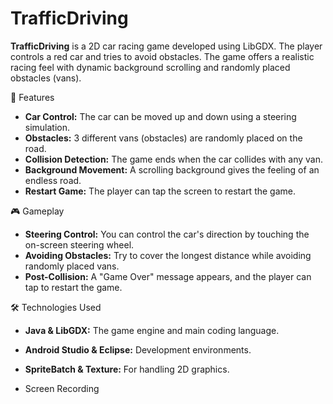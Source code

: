 # TrafficDriving

**TrafficDriving** is a 2D car racing game developed using LibGDX. The player controls a red car and tries to avoid obstacles. The game offers a realistic racing feel with dynamic background scrolling and randomly placed obstacles (vans).

 📌 Features

- **Car Control:** The car can be moved up and down using a steering simulation.
- **Obstacles:** 3 different vans (obstacles) are randomly placed on the road.
- **Collision Detection:** The game ends when the car collides with any van.
- **Background Movement:** A scrolling background gives the feeling of an endless road.
- **Restart Game:** The player can tap the screen to restart the game.

🎮 Gameplay

- **Steering Control:** You can control the car's direction by touching the on-screen steering wheel.
- **Avoiding Obstacles:** Try to cover the longest distance while avoiding randomly placed vans.
- **Post-Collision:** A "Game Over" message appears, and the player can tap to restart the game.

 🛠 Technologies Used

- **Java & LibGDX:** The game engine and main coding language.
- **Android Studio & Eclipse:** Development environments.
- **SpriteBatch & Texture:** For handling 2D graphics.

- Screen Recording
